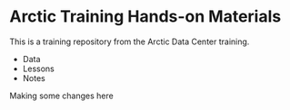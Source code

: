# Arctic Training Hands-on Materials

This is a training repository from the Arctic Data Center training. 

* Data
* Lessons
* Notes


Making some changes here